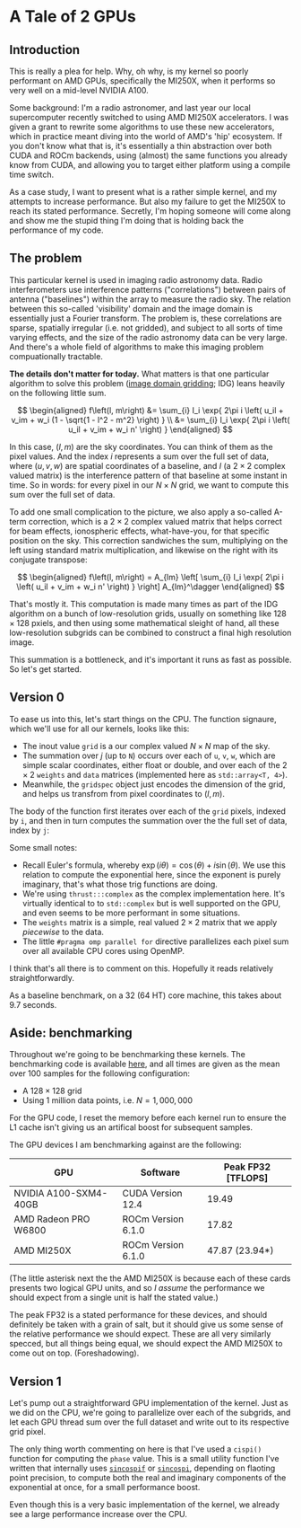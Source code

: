 # A Tale of 2 GPUs

## Introduction

This is really a plea for help. Why, oh why, is my kernel so poorly performant on AMD GPUs, specifically the MI250X, when it performs so very well on a mid-level NVIDIA A100.

Some background: I'm a radio astronomer, and last year our local supercomputer recently switched to using AMD MI250X accelerators. I was given a grant to rewrite some algorithms to use these new accelerators, which in practice meant diving into the world of AMD's 'hip' ecosystem. If you don't know what that is, it's essentially a thin abstraction over both CUDA and ROCm backends, using (almost) the same functions you already know from CUDA, and allowing you to target either platform using a compile time switch.

As a case study, I want to present what is a rather simple kernel, and my attempts to increase performance. But also my failure to get the MI250X to reach its stated performance. Secretly, I'm hoping someone will come along and show me the stupid thing I'm doing that is holding back the performance of my code.

## The problem

This particular kernel is used in imaging radio astronomy data. Radio interferometers use interference patterns ("correlations") between pairs of antenna ("baselines") within the array to measure the radio sky. The relation between this so-called 'visibility' domain and the image domain is essentially just a Fourier transform. The problem is, these correlations are sparse, spatially irregular (i.e. not gridded), and subject to all sorts of time varying effects, and the size of the radio astronomy data can be very large. And there's a whole field of algorithms to make this imaging problem compuationally tractable.

**The details don't matter for today.** What matters is that one particular algorithm to solve this problem ([image domain gridding](https://arxiv.org/abs/1909.07226); IDG) leans heavily on the following little sum. 

$$
\begin{aligned}
f\left(l, m\right) &= \sum_{i} I_i \exp{ 2\pi i \left( u_il + v_im + w_i (1 - \sqrt{1 - l^2 - m^2} \right) } \\
&= \sum_{i} I_i \exp{ 2\pi i \left( u_il + v_im + w_i n' \right) }
\end{aligned}
$$

In this case, $(l, m)$ are the sky coordinates. You can think of them as the pixel values. And the index $i$ represents a sum over the full set of data, where $(u, v, w)$ are spatial coordinates of a baseline, and $I$  (a $2 \times 2$ complex valued matrix) is the interference pattern of that baseline at some instant in time. So in words: for every pixel in our $N \times N$ grid, we want to compute this sum over the full set of data.

To add one small complication to the picture, we also apply a so-called A-term correction, which is a $2 \times 2$ complex valued matrix that helps correct for beam effects, ionospheric effects, what-have-you, for that specific position on the sky. This correction sandwiches the sum, multiplying on the left using standard matrix multiplication, and likewise on the right with its conjugate transpose:

$$
\begin{aligned}
f\left(l, m\right) = A_{lm} \left[ \sum_{i} I_i \exp{ 2\pi i \left( u_il + v_im + w_i n' \right) } \right] A_{lm}^\dagger
\end{aligned}
$$

That's mostly it. This computation is made many times as part of the IDG algorithm on a bunch of low-resolution grids, usually on something like $128 \times 128$ pxiels, and then using some mathematical sleight of hand, all these low-resolution subgrids can be combined to construct a final high resolution image. 

This summation is a bottleneck, and it's important it runs as fast as possible. So let's get started.

## Version 0

To ease us into this, let's start things on the CPU. The function signaure, which we'll use for all our kernels, looks like this:

* The inout value `grid` is a our complex valued $N \times N$ map of the sky.
* The summation over $j$ (up to `N`) occurs over each of `u`, `v`, `w`, which are simple scalar coordinates, either float or double, and over each of the $2 \times 2$ `weights` and `data` matrices (implemented here as `std::array<T, 4>`).
* Meanwhile, the `gridspec` object just encodes the dimension of the grid, and helps us transfrom from pixel coordinates to $(l, m)$.

The body of the function first iterates over each of the `grid` pixels, indexed by `i`, and then in turn computes the summation over the the full set of data, index by `j`:

Some small notes:

* Recall Euler's formula, whereby $\exp(i \theta) = \cos(\theta) + i \sin(\theta)$. We use this relation to compute the exponential here, since the exponent is purely imaginary, that's what those trig functions are doing.
* We're using `thrust:::complex` as the complex implementation here. It's virtually identical to to `std::complex` but is well supported on the GPU, and even seems to be more performant in some situations.
* The `weights` matrix is a simple, real valued $2 \times 2$ matrix that we apply _piecewise_ to the data.
* The little `#pragma omp parallel for` directive parallelizes each pixel sum over all available CPU cores using OpenMP.

I think that's all there is to comment on this. Hopefully it reads relatively straightforwardly.

As a baseline benchmark, on a 32 (64 HT) core machine, this takes about 9.7 seconds.

## Aside: benchmarking

Throughout we're going to be benchmarking these kernels. The benchmarking code is available [here](XXX), and all times are given as the mean over 100 samples for the following configuration:

* A $128 \times 128$ grid
* Using 1 million data points, i.e. $N = 1,000,000$

For the GPU code, I reset the memory before each kernel run to ensure the L1 cache isn't giving us an artifical boost for subsequent samples.

The GPU devices I am benchmarking against are the following:

| **GPU**               | **Software**       | Peak FP32 [TFLOPS] |
| --------------------- | ------------------ | ------------------ |
| NVIDIA A100-SXM4-40GB | CUDA Version 12.4  | 19.49              |
| AMD Radeon PRO W6800  | ROCm Version 6.1.0 | 17.82              |
| AMD MI250X            | ROCm Version 6.1.0 | 47.87 (23.94*)     |

(The little asterisk next the the AMD MI250X is because each of these cards presents two logical GPU units, and so _I assume_ the performance we should expect from a single unit is half the stated value.)

The peak FP32 is a stated performance for these devices, and should definitely be taken with a grain of salt, but it should give us some sense of the relative performance we should expect. These are all very similarly specced, but all things being equal, we should expect the AMD MI250X to come out on top. (Foreshadowing).

## Version 1

Let's pump out a straightforward GPU implementation of the kernel. Just as we did on the CPU, we're going to parallelize over each of the subgrids, and let each GPU thread sum over the full dataset and write out to its respective grid pixel.

The only thing worth commenting on here is that I've used a `cispi()` function for computing the `phase` value. This is a small utility function I've written that internally uses [`sincospif`](https://docs.nvidia.com/cuda/cuda-math-api/cuda_math_api/group__CUDA__MATH__SINGLE.html#group__cuda__math__single_1gaab8978300988c385e0aa4b6cba44225e) or [`sincospi`](https://docs.nvidia.com/cuda/cuda-math-api/cuda_math_api/group__CUDA__MATH__DOUBLE.html#group__cuda__math__double_1gafc99d7acfc1b14dcb6f6db56147d2560), depending on flaoting point precision, to compute both the real and imaginary components of the exponential at once, for a small performance boost.

Even though this is a very basic implementation of the kernel, we already see a large performance increase over the CPU.